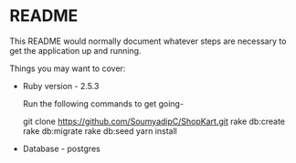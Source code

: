 # README

This README would normally document whatever steps are necessary to get the
application up and running.

Things you may want to cover:

* Ruby version - 2.5.3

  Run the following commands to get going-

  git clone https://github.com/SoumyadipC/ShopKart.git
  rake db:create
  rake db:migrate
  rake db:seed
  yarn install

* Database - postgres
